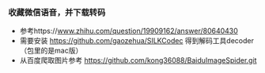 ### 收藏微信语音，并下载转码

* 参考https://www.zhihu.com/question/19909162/answer/80640430
* 需要安装 https://github.com/gaozehua/SILKCodec 得到解码工具decoder （包里的是mac版）
* 从百度爬取图片参考 https://github.com/kong36088/BaiduImageSpider.git
